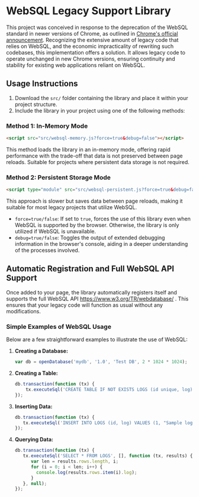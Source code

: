 # WebSQL Legacy Support Library

This project was conceived in response to the deprecation of the WebSQL standard in newer versions of Chrome, as
outlined in [Chrome's official announcement](https://developer.chrome.com/blog/deprecating-web-sql?hl=en). Recognizing
the extensive amount of legacy code that relies on WebSQL, and the economic impracticality of rewriting such codebases,
this implementation offers a solution. It allows legacy code to operate unchanged in new Chrome versions, ensuring
continuity and stability for existing web applications reliant on WebSQL.

## Usage Instructions

1. Download the `src/` folder containing the library and place it within your project structure.
2. Include the library in your project using one of the following methods:

### Method 1: In-Memory Mode

```html
<script src="src/websql-memory.js?force=true&debug=false"></script>
```

This method loads the library in an in-memory mode, offering rapid performance with the trade-off that data is not
preserved between page reloads. Suitable for projects where persistent data storage is not required.


### Method 2: Persistent Storage Mode

```html
<script type="module" src="src/websql-persistent.js?force=true&debug=false"></script>
```

This approach is slower but saves data between page reloads, making it suitable for most legacy projects that utilize
WebSQL.

- `force=true/false`: If set to `true`, forces the use of this library even when WebSQL is supported by the browser.
  Otherwise, the library is only utilized if WebSQL is unavailable.
- `debug=true/false`: Toggles the output of extended debugging information in the browser's console, aiding in a deeper
  understanding of the processes involved.

## Automatic Registration and Full WebSQL API Support

Once added to your page, the library automatically registers itself and supports the full WebSQL
API https://www.w3.org/TR/webdatabase/ . This ensures that your legacy code will function as usual without any
modifications.

### Simple Examples of WebSQL Usage

Below are a few straightforward examples to illustrate the use of WebSQL:

1. **Creating a Database:**
   ```javascript
   var db = openDatabase('mydb', '1.0', 'Test DB', 2 * 1024 * 1024);

2. **Creating a Table:**
   ```javascript
   db.transaction(function (tx) {
       tx.executeSql('CREATE TABLE IF NOT EXISTS LOGS (id unique, log)');
   });

3. **Inserting Data:**
   ```javascript
   db.transaction(function (tx) {
      tx.executeSql('INSERT INTO LOGS (id, log) VALUES (1, "Sample log")');
   });

4. **Querying Data:**
   ```javascript
   db.transaction(function (tx) {
      tx.executeSql('SELECT * FROM LOGS', [], function (tx, results) {
         var len = results.rows.length, i;
         for (i = 0; i < len; i++) {
           console.log(results.rows.item(i).log);
         }
      }, null);
   });
